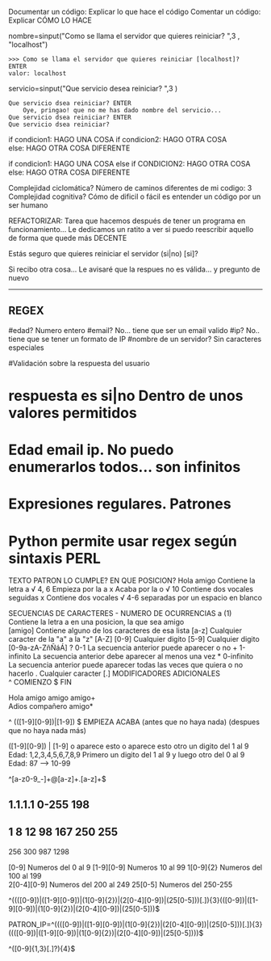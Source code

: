 Documentar un código:
    Explicar lo que hace el código
Comentar un código:
    Explicar CÓMO LO HACE
    
    
nombre=sinput("Como se llama el servidor que quieres reiniciar? ",3 , "localhost")

    >>> Como se llama el servidor que quieres reiniciar [localhost]?  ENTER
    valor: localhost

servicio=sinput("Que servicio desea reiniciar? ",3 )

    Que servicio dsea reiniciar? ENTER
        Oye, pringao! que no me has dado nombre del servicio... 
    Que servicio dsea reiniciar? ENTER
    Que servicio dsea reiniciar? 

if condicion1:
    HAGO UNA COSA
    if condicion2:
        HAGO OTRA COSA    
else:
    HAGO OTRA COSA DIFERENTE
    
    
if condicion1:
    HAGO UNA COSA
else if CONDICION2:
    HAGO OTRA COSA
else: 
    HAGO OTRA COSA DIFERENTE



Complejidad ciclomática? Número de caminos diferentes de mi codigo: 3
Complejidad cognitiva?   Cómo de dificil o fácil es entender un código por un ser humano

REFACTORIZAR:
    Tarea que hacemos después de tener un programa en funcionamiento...
    Le dedicamos un ratito a ver si puedo reescribir aquello de forma que quede más DECENTE
    
    
Estás seguro que quieres reiniciar el servidor (si|no) [si]? 

Si recibo otra cosa... Le avisaré que la respues no es válida... y pregunto de nuevo


------------------------------------
REGEX
-------------------------------------

#edad?  Numero entero
#email? No... tiene que ser un email valido
#ip?    No.. tiene que se tener un formato de IP
#nombre de un servidor? Sin caracteres especiales

#Validación sobre la respuesta del usuario

# respuesta es si|no    Dentro de unos valores permitidos
# Edad email ip. No puedo enumerarlos todos... son infinitos
# Expresiones regulares. Patrones

# Python permite usar regex según sintaxis PERL

TEXTO                           PATRON                      LO CUMPLE?       EN QUE POSICION?
Hola amigo                      Contiene la letra a            √                  4, 6
                                Empieza por la a               x
                                Acaba por la o                 √                  10
                                Contiene dos vocales seguidas  x
                                Contiene dos vocales           √                  4-6
                                separadas por un espacio 
                                en blanco

SECUENCIAS DE CARACTERES     -     NUMERO DE OCURRENCIAS
a                                             (1)                  Contiene la letra a en una posicion, la que sea
amigo                                             
[amigo]                                                            Contiene alguno de los caracteres de esa lista
[a-z]                                                               Cualquier caracter de la "a" a la "z"
[A-Z]
[0-9]                                                               Cualquier digito
[5-9]                                                               Cualquier digito
[0-9a-zA-ZñÑáÁ]                             ?                   0-1           La secuencia anterior puede aparecer o no
                                            +                   1-infinito    La secuencia anterior debe aparecer al menos una vez
                                            *                   0-infinito    La secuencia anterior puede aparecer todas las veces que quiera o no hacerlo
.                                                                   Cualquier caracter
[.]
MODIFICADORES ADICIONALES                                            
^ COMIENZO
$ FIN


Hola amigo amigo               amigo+        
Adios compañero                amigo*

^      (([1-9][0-9])|[1-9])        $
EMPIEZA                             ACABA
(antes que no haya nada)            (despues que no haya nada más)

 ([1-9][0-9])        |           [1-9]
 o aparece esto      o              aparece esto otro
                                un digito del 1 al 9                   Edad: 1,2,3,4,5,6,7,8,9
Primero un digito del 1 al 9 y luego otro del 0 al 9                   Edad: 87
    --> 10-99
    
^[a-z0-9_-]+@[a-z]+.[a-z]+$

1.1.1.1
0-255
198
-----------------
1
8
12
98
167
250
255
---
256
300
987
1298


[0-9]       Numeros del 0 al 9
[1-9][0-9]  Numeros 10 al 99
1[0-9]{2}   Numeros del 100 al 199         
2[0-4][0-9] Numeros del 200 al 249
25[0-5]     Numeros del 250-255

^((([0-9])|([1-9][0-9])|(1[0-9]{2})|(2[0-4][0-9])|(25[0-5]))[.]){3}(([0-9])|([1-9][0-9])|(1[0-9]{2})|(2[0-4][0-9])|(25[0-5]))$

PATRON_IP=^((([0-9])|([1-9][0-9])|(1[0-9]{2})|(2[0-4][0-9])|(25[0-5]))[.]){3}((([0-9])|([1-9][0-9])|(1[0-9]{2})|(2[0-4][0-9])|(25[0-5])))$


^([0-9]{1,3}[.]?){4}$